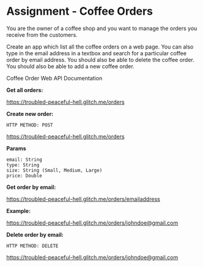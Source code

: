 # Assignment - Coffee Orders

You are the owner of a coffee shop and you want to manage the orders you receive from the customers.

Create an app which list all the coffee orders on a web page. You can also type in the email address in a textbox and search for a particular coffee order by email address. You should also be able to delete the coffee order. You should also be able to add a new coffee order. 

Coffee Order Web API Documentation

**Get all orders:**

https://troubled-peaceful-hell.glitch.me/orders

**Create new order:** 

`HTTP METHOD: POST`

https://troubled-peaceful-hell.glitch.me/orders

**Params**
```
email: String 
type: String
size: String (Small, Medium, Large)
price: Double 
```

**Get order by email:** 

https://troubled-peaceful-hell.glitch.me/orders/emailaddress

**Example:** 

https://troubled-peaceful-hell.glitch.me/orders/johndoe@gmail.com


**Delete order by email:** 

`HTTP METHOD: DELETE` 

https://troubled-peaceful-hell.glitch.me/orders/johndoe@gmail.com